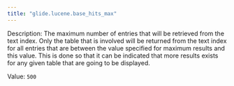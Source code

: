 ```yaml
---
title: "glide.lucene.base_hits_max"
---
```


Description: The maximum number of entries that will be retrieved from the text index.  Only the table that is involved will be returned from the text index for all entries that are between the value specified for maximum results and this value.  This is done so that it can be indicated that more results exists for any given table that are going to be displayed.

Value: `500`